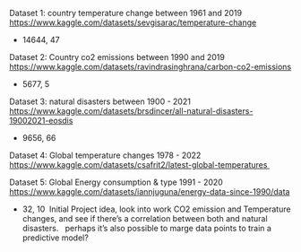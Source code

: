 Dataset 1: country temperature change between 1961 and 2019
https://www.kaggle.com/datasets/sevgisarac/temperature-change

- 14644, 47


Dataset 2: Country co2 emissions between 1990 and 2019
https://www.kaggle.com/datasets/ravindrasinghrana/carbon-co2-emissions

- 5677, 5


Dataset 3: natural disasters between 1900 - 2021
https://www.kaggle.com/datasets/brsdincer/all-natural-disasters-19002021-eosdis

- 9656, 66

Dataset 4: Global temperature changes 1978 - 2022 https://www.kaggle.com/datasets/csafrit2/latest-global-temperatures 


Dataset 5: Global Energy consumption & type 1991 - 2020
https://www.kaggle.com/datasets/iannjuguna/energy-data-since-1990/data

- 32, 10 
Initial Project idea, look into work CO2 emission and Temperature changes, and see if there’s a correlation between both and natural disasters.   perhaps it’s also possible to marge data points to train a predictive model? 
